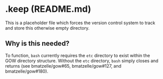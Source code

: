 # .keep (README.md)

This is a placeholder file which forces the version control system to track and
store this otherwise empty directory.

## Why is this needed?

To function, `bash` currently requires the `etc` directory to exist within the GOW
directory structure. Without the `etc` directory, `bash` simply closes and returns
(see bmatzelle/gow#65, bmatzelle/gow#127, and bmatzelle/gow#180).